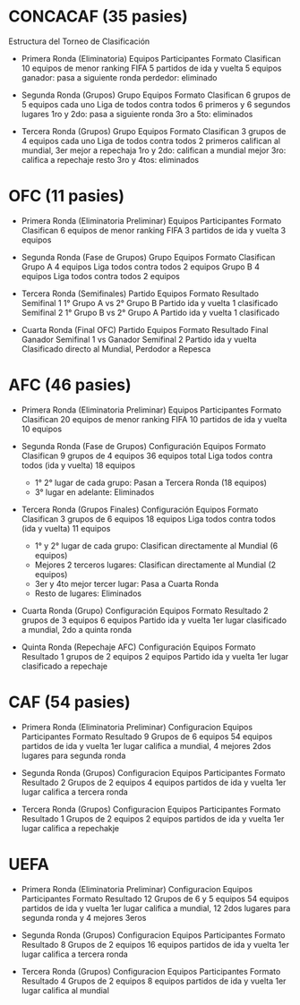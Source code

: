 # CONCACAF (35 pasies)
Estructura del Torneo de Clasificación

- Primera Ronda (Eliminatoria)
Equipos Participantes	            Formato	                    Clasifican
10 equipos de menor ranking FIFA	5 partidos de ida y vuelta	5 equipos
ganador: pasa a siguiente ronda
perdedor: eliminado

- Segunda Ronda (Grupos)
Grupo	                        Equipos	                    Formato	Clasifican
6 grupos de 5 equipos cada uno  Liga de todos contra todos  6 primeros y 6 segundos lugares
1ro y 2do: pasa a siguiente ronda
3ro a 5to: eliminados

- Tercera Ronda (Grupos)
Grupo	                        Equipos	                    Formato	Clasifican
3 grupos de 4 equipos cada uno  Liga de todos contra todos  2 primeros califican al mundial, 3er mejor a repechaja
1ro y 2do: califican a mundial
mejor 3ro: califica a repechaje
resto 3ro y 4tos: eliminados

# OFC (11 pasies)
- Primera Ronda (Eliminatoria Preliminar)
Equipos Participantes               Formato	                        Clasifican
6 equipos de menor ranking FIFA     3 partidos de ida y vuelta      3 equipos

- Segunda Ronda (Fase de Grupos)
Grupo	    Equipos	    Formato	                    Clasifican
Grupo A	    4 equipos	Liga todos contra todos     2 equipos
Grupo B	    4 equipos	Liga todos contra todos	    2 equipos

- Tercera Ronda (Semifinales)
Partido	        Equipos	                    Formato	                Resultado
Semifinal 1	    1° Grupo A vs 2° Grupo B	Partido ida y vuelta	1 clasificado
Semifinal 2	    1° Grupo B vs 2° Grupo A	Partido ida y vuelta	1 clasificado

- Cuarta Ronda (Final OFC)
Partido	    Equipos                                         Formato	                Resultado
Final	    Ganador Semifinal 1 vs Ganador Semifinal 2	    Partido ida y vuelta	Clasificado directo al Mundial, Perdodor a Repesca

# AFC (46 pasies)
- Primera Ronda (Eliminatoria Preliminar)
Equipos Participantes	            Formato	                        Clasifican
20 equipos de menor ranking FIFA	10 partidos de ida y vuelta	    10 equipos

- Segunda Ronda (Fase de Grupos)
Configuración	            Equipos	            Formato	                                Clasifican
9 grupos de 4 equipos	    36 equipos total	Liga todos contra todos (ida y vuelta)	18 equipos
    * 1° 2° lugar de cada grupo: Pasan a Tercera Ronda (18 equipos)
    * 3° lugar en adelante: Eliminados


- Tercera Ronda (Grupos Finales)
Configuración	        Equipos	    Formato	                                Clasifican
3 grupos de 6 equipos	18 equipos	Liga todos contra todos (ida y vuelta)	11 equipos
    * 1° y 2° lugar de cada grupo: Clasifican directamente al Mundial (6 equipos)
    * Mejores 2 terceros lugares: Clasifican directamente al Mundial (2 equipos)
    * 3er y 4to mejor tercer lugar: Pasa a Cuarta Ronda
    * Resto de lugares: Eliminados


- Cuarta Ronda (Grupo)
Configuración	        Equipos	    Formato	                Resultado
2 grupos de 3 equipos	6 equipos	Partido ida y vuelta	1er lugar clasificado a mundial, 2do a quinta ronda

- Quinta Ronda (Repechaje AFC)
Configuración	        Equipos	    Formato	                Resultado
1 grupos de 2 equipos	2 equipos	Partido ida y vuelta	1er lugar clasificado a repechaje


# CAF (54 pasies)
- Primera Ronda (Eliminatoria Preliminar)
Configuracion           Equipos Participantes	Formato	                        Resultado
9 Grupos de 6 equipos   54 equipos              partidos de ida y vuelta	    1er lugar califica a mundial, 4 mejores 2dos lugares para segunda ronda


- Segunda Ronda (Grupos)
Configuracion           Equipos Participantes   Formato	                        Resultado
2 Grupos de 2 equipos   4 equipos               partidos de ida y vuelta	    1er lugar califica a tercera ronda


- Tercera Ronda (Grupos)
Configuracion           Equipos Participantes   Formato	                        Resultado
1 Grupos de 2 equipos   2 equipos               partidos de ida y vuelta	    1er lugar califica a repechakje


# UEFA
- Primera Ronda (Eliminatoria Preliminar)
Configuracion                   Equipos Participantes	Formato	                        Resultado
12 Grupos de 6 y 5 equipos      54 equipos              partidos de ida y vuelta	    1er lugar califica a mundial, 12  2dos lugares para segunda ronda y 4 mejores 3eros


- Segunda Ronda (Grupos)
Configuracion           Equipos Participantes   Formato	                        Resultado
8 Grupos de 2 equipos   16 equipos              partidos de ida y vuelta	    1er lugar califica a tercera ronda

- Tercera Ronda (Grupos)
Configuracion           Equipos Participantes   Formato	                        Resultado
4 Grupos de 2 equipos   8 equipos               partidos de ida y vuelta	    1er lugar califica al mundial